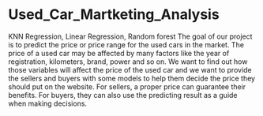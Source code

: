 # Used_Car_Martketing_Analysis
KNN Regression, Linear Regression, Random forest
The goal of our project is to predict the price or price range for the used cars in the market. The price of a used car may be affected by many factors like the year of registration, kilometers, brand, power and so on. We want to find out how those variables will affect the price of the used car and we want to provide the sellers and buyers with some models to help them decide the price they should put on the website. For sellers, a proper price can guarantee their benefits. For buyers, they can also use the predicting result as a guide when making decisions.
